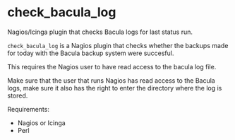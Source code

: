 # check_bacula_log

Nagios/Icinga plugin that checks Bacula logs for last status run.

`check_bacula_log` is a Nagios plugin that checks whether the backups made for today
with the Bacula backup system were succesful. 

This requires the Nagios user to have read access to the bacula log file. 

Make sure that the user that runs Nagios has read access to the Bacula logs,
make sure it also has the right to enter the directory where the log is stored. 

Requirements: 
- Nagios or Icinga
- Perl
